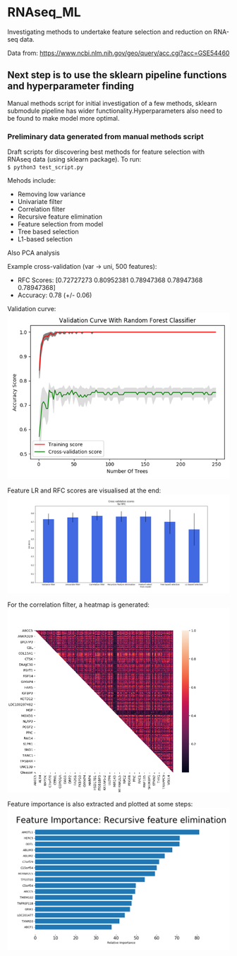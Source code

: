 # RNAseq_ML

Investigating methods to undertake feature selection and reduction on RNA-seq data.  

Data from:
https://www.ncbi.nlm.nih.gov/geo/query/acc.cgi?acc=GSE54460


## Next step is to use the sklearn pipeline functions and hyperparameter finding

Manual methods script for initial investigation of a few methods, sklearn submodule pipeline has wider functionality.Hyperparameters also need to be found to make model more optimal.

### Preliminary data generated from manual methods script

Draft scripts for discovering best methods for feature selection with RNAseq data (using sklearn package). 
To run:  
`$ python3 test_script.py`

Mehods include:
* Removing low variance
* Univariate filter
* Correlation filter
* Recursive feature elimination
* Feature selection from model
* Tree based selection
* L1-based selection

Also PCA analysis


Example cross-validation (var -> uni, 500 features): 
* RFC Scores:   [0.72727273 0.80952381 0.78947368 0.78947368 0.78947368]
* Accuracy:     0.78 (+/- 0.06)


Validation curve:
![validation curve example](/figs/validation_curve_example.png)

Feature LR and RFC scores are visualised at the end:
![cross validation scores example](/figs/cross_val_graph.png)

For the correlation filter, a heatmap is generated:
![heatplot example](/figs/correlation_matrix_example.png)

Feature importance is also extracted and plotted at some steps:
![relative feature importance example](/figs/feature_importance_example.png)
